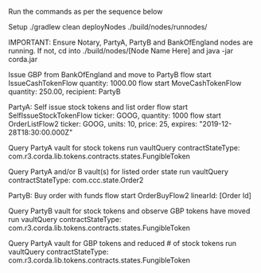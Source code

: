 Run the commands as per the sequence below

Setup
./gradlew clean deployNodes
./build/nodes/runnodes/

IMPORTANT:
Ensure Notary, PartyA, PartyB and BankOfEngland nodes are running. If not, cd into ./build/nodes/[Node Name Here] and java -jar corda.jar 

Issue GBP from BankOfEngland and move to PartyB
flow start IssueCashTokenFlow quantity: 1000.00
flow start MoveCashTokenFlow quantity: 250.00, recipient: PartyB

PartyA: Self issue stock tokens and list order
flow start SelfIssueStockTokenFlow ticker: GOOG, quantity: 1000
flow start OrderListFlow2 ticker: GOOG, units: 10, price: 25, expires: "2019-12-28T18:30:00.000Z"

Query PartyA vault for stock tokens
run vaultQuery contractStateType: com.r3.corda.lib.tokens.contracts.states.FungibleToken

Query PartyA and/or B vault(s) for listed order state
run vaultQuery contractStateType: com.ccc.state.Order2

PartyB: Buy order with funds
flow start OrderBuyFlow2 linearId: [Order Id]

Query PartyB vault for stock tokens and observe GBP tokens have moved
run vaultQuery contractStateType: com.r3.corda.lib.tokens.contracts.states.FungibleToken

Query PartyA vault for GBP tokens and reduced # of stock tokens
run vaultQuery contractStateType: com.r3.corda.lib.tokens.contracts.states.FungibleToken
